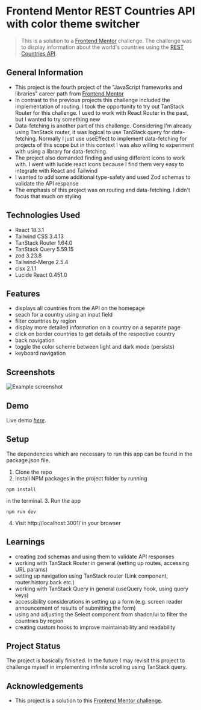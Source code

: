 # Frontend Mentor REST Countries API with color theme switcher

> This is a solution to a [Frontend Mentor](https://www.frontendmentor.io/) challenge. The challenge was to display information about the world's countries using the [REST Countries API](https://restcountries.com/).

## General Information

- This project is the fourth project of the "JavaScript frameworks and libraries" career path from [Frontend Mentor](https://www.frontendmentor.io/)
- In contrast to the previous projects this challenge included the implementation of routing. I took the opportunity to try out TanStack Router for this challenge. I used to work with React Router in the past, but I wanted to try something new
- Data-fetching is another part of this challenge. Considering I'm already using TanStack router, it was logical to use TanStack query for data-fetching. Normally I just use useEffect to implement data-fetching for projects of this scope but in this context I was also willing to experiment with using a library for data-fetching.
- The project also demanded finding and using different icons to work with. I went with lucide react icons because I find them very easy to integrate with React and Tailwind
- I wanted to add some additional type-safety and used Zod schemas to validate the API response
- The emphasis of this project was on routing and data-fetching. I didn't focus that much on styling

## Technologies Used

- React 18.3.1
- Tailwind CSS 3.4.13
- TanStack Router 1.64.0
- TanStack Query 5.59.15
- zod 3.23.8
- Tailwind-Merge 2.5.4
- clsx 2.1.1
- Lucide React 0.451.0

## Features

- displays all countries from the API on the homepage
- seach for a country using an input field
- filter countries by region
- display more detailed information on a country on a separate page
- click on border countries to get details of the respective country
- back navigation
- toggle the color scheme between light and dark mode (persists)
- keyboard navigation

## Screenshots

![Example screenshot](https://i.ibb.co/nPw6NdQ/rest-countries.jpg)

## Demo

Live demo [_here_](https://fem-rest-countries-eight.vercel.app/).

## Setup

The dependencies which are necessary to run this app can be found in the package.json file.

1. Clone the repo
2. Install NPM packages in the project folder by running

```
npm install
```

in the terminal. 3. Run the app

```
npm run dev
```

4. Visit http://localhost:3001/ in your browser

## Learnings

- creating zod schemas and using them to validate API responses
- working with TanStack Router in general (setting up routes, accessing URL params)
- setting up navigation using TanStack router (Link component, router.history.back etc.)
- working with TanStack Query in general (useQuery hook, using query keys)
- accessibility considerations in setting up a form (e.g. screen reader announcement of results of submitting the form)
- using and adjusting the Select component from shadcn/ui to filter the countries by region
- creating custom hooks to improve maintainability and readability

## Project Status

The project is basically finished. In the future I may revisit this project to challenge myself in implementing infinite scrolling using TanStack query.

## Acknowledgements

- This project is a solution to this [Frontend Mentor challenge](https://www.frontendmentor.io/challenges/rest-countries-api-with-color-theme-switcher-5cacc469fec04111f7b848ca).
